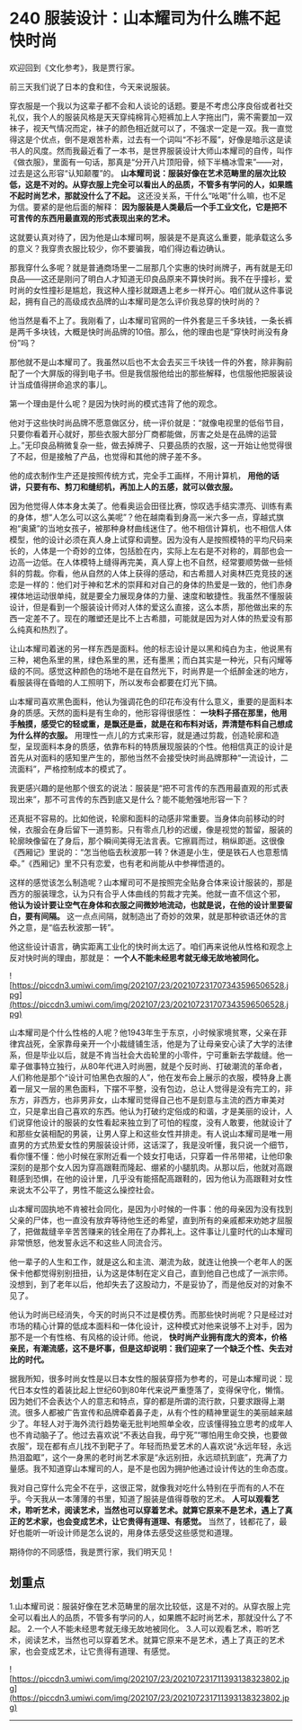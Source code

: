 # 240 服装设计：山本耀司为什么瞧不起快时尚

欢迎回到《文化参考》，我是贾行家。

前三天我们说了日本的食和住，今天来说服装。

穿衣服是一个我以为这辈子都不会和人谈论的话题。要是不考虑公序良俗或者社交礼仪，我个人的服装风格是天天穿纯棉背心短裤加上人字拖出门，需不需要加一双袜子，视天气情况而定，袜子的颜色相近就可以了，不强求一定是一双。我一直觉得这是个优点，倒不是艰苦朴素，过去有一个词叫“不衫不履”，好像是暗示这是读书人的风度。然而我最近看了一本书，是世界服装设计大师山本耀司的自传，叫作《做衣服》，里面有一句话，那真是“分开八片顶阳骨，倾下半桶冰雪来”——对，过去是这么形容“认知颠覆”的。 **山本耀司说：服装好像在艺术范畴里的层次比较低，这是不对的。从穿衣服上完全可以看出人的品质，不管多有学问的人，如果瞧不起时尚艺术，那就没什么了不起。** 这还没关系，干什么“吆喝”什么嘛，也不足为信。要紧的是他后面的解释： **因为服装是人类最后一个手工业文化，它是把不可言传的东西用最直观的形式表现出来的艺术。**

这就要认真对待了，因为他是山本耀司啊，服装是不是真这么重要，能承载这么多的意义？我穿贵衣服比较少，你不要骗我，咱们得边看边确认。

那我穿什么多呢？就是普通商场里一二层那几个实惠的快时尚牌子，再有就是无印良品——这还是刚问了明白人才知道无印良品原来不算快时尚。我不在乎撞衫，爱时尚的女性撞衫是尴尬，我这种人撞衫就跟遇上老乡一样开心。咱们就从这件事说起，拥有自己的高级成衣品牌的山本耀司是怎么评价我总穿的快时尚的？

他当然是看不上了。我刚看了，山本耀司官网的一件外套是三千多块钱，一条长裤是两千多块钱，大概是快时尚品牌的10倍。那么，他的理由也是“穿快时尚没有身份”吗？

那他就不是山本耀司了。我虽然以后也不太会去买三千块钱一件的外套，除非胸前配了一个大屏版的得到电子书。但是我信服他给出的那些解释，也信服他把服装设计当成值得拼命追求的事儿。

第一个理由是什么呢？是因为快时尚的模式违背了他的观念。

他对于这些快时尚品牌不愿意做区分，统一评价就是：“就像电视里的低俗节目，只要你看着开心就好，那些衣服大部分厂商都能做，厉害之处是在品牌的运营上。”无印良品稍微复杂一些，做去掉牌子、只要品质的衣服，这一开始让他觉得很了不起，但是接触了产品，也觉得和其他的牌子差不多。

他的成衣制作生产还是按照传统方式，完全手工画样，不用计算机， **用他的话讲，只要有布、剪刀和缝纫机，再加上人的五感，就可以做衣服。**

因为他觉得人体本身太美了。他看奥运会田径比赛，惊叹选手结实漂亮、训练有素的身体，想“人怎么可以这么美呢”？他在越南看到身高一米六多一点，穿越式旗袍“奥黛”的当地女孩子，被那种身材曲线迷住了。他不相信计算机，也不相信人体模型，他的设计必须在真人身上试穿和调整。因为没有人是按照模特的平均尺码来长的，人体是一个奇妙的立体，包括脸在内，实际上左右是不对称的，肩部也会一边高一边低。在人体模特上缝得再完美，真人穿上也不自然，经常要顺势做一些倾斜的剪裁。你看，他从自然的人体上获得的感动，和古希腊人对奥林匹克竞技的迷恋是一样的：他们对于神和艺术的崇拜和对自己的身体的热爱是一致的，他们赤身裸体地运动很单纯，就是要全力展现身体的力量、速度和敏捷性。我虽然不懂服装设计，但是看到一个服装设计师对人体的爱这么直接，这么本质，那他做出来的东西一定差不了。现在的雕塑还是比不上古希腊，可能就是因为对人体的热爱没有那么纯真和热烈了。

让山本耀司着迷的另一样东西是面料。他的标志设计是以黑和纯白为主，他说黑有三种，褐色系里的黑，绿色系里的黑，还有墨黑；而白其实是一种光，只有闪耀等级的不同。感觉这种颜色的场地不是在自然光下，时尚界是一个纸醉金迷的地方，看服装得在昏暗的人工照明下，所以发布会都要在灯光下搞。

山本耀司喜欢黑色面料，他认为强调花色的印花布没有什么意义，重要的是面料本身的质感。天然的面料是有生命的，他形容得很感性： **一块料子搭在那里，他用手触摸，感受它的轻或重，是飘还是垂，就是在和布料对话，弄清楚布料自己想成为什么样的衣服。** 用理性一点儿的方式来形容，就是通过剪裁，创造轮廓和造型，呈现面料本身的质感，依靠布料的特质展现服装的个性。他相信真正的设计是首先从对面料的感知里产生的，那他当然不会接受快时尚品牌那种“一流设计，二流面料”，严格控制成本的模式了。

我更感兴趣的是他那个很玄的说法：服装是“把不可言传的东西用最直观的形式表现出来”，那不可言传的东西到底又是什么？能不能勉强地形容一下？

还真挺不容易的。比如他说，轮廓和面料的动感非常重要。当身体向前移动的时候，衣服会在身后留下一道剪影。只有零点几秒的迟缓，像是视觉的暂留，服装的轮廓映像留在了身后，那个瞬间美得无法言表。它擦肩而过，稍纵即逝。这很像《西厢记》里说的：“怎当他临去秋波那一转？休道是小生，便是铁石人也意惹情牵。”《西厢记》里不只有恋爱，也有老和尚能从中参禅悟道的。

这样的感觉该怎么制造呢？山本耀司可不是按照完全贴身合体来设计服装的，那是西方的服装理念，认为只有合乎人体曲线的剪裁才完美。他就一直不信这个邪， **他认为设计要让空气在身体和衣服之间微妙地流动，也就是说，在他的设计里要留白，要有间隔。** 这一点点间隔，就制造出了奇妙的效果，就是那种欲语还休的言外之意，是“临去秋波那一转”。

他这些设计语言，确实距离工业化的快时尚太远了。咱们再来说他从性格和观念上反对快时尚的理由，那就是： **一个人不能未经思考就无缘无故地被同化。**

![https://piccdn3.umiwi.com/img/202107/23/202107231707343596506528.jpg](https://piccdn3.umiwi.com/img/202107/23/202107231707343596506528.jpg)

山本耀司是个什么性格的人呢？他1943年生于东京，小时候家境贫寒，父亲在菲律宾战死，全家靠母亲开一个小裁缝铺生活，他是为了让母亲安心读了大学的法律系，但是毕业以后，就是不肯当社会大齿轮里的小零件，宁可重新去学裁缝。他一辈子做事特立独行，从80年代进入时尚圈，就是个反时尚、打破潮流的革命者，人们称他是那个“设计可怕黑色衣服的人”，他在发布会上展示的衣服，模特身上裹着一层又一层的黑色面料，下摆不平整，没有包边，总让人觉得是没有完工的，非东方，非西方，也非男非女，山本耀司觉得自己也不是刻意与主流的西方审美对立，只是拿出自己喜欢的东西。他认为打破约定俗成的和谐，才是美丽的设计，人们说穿他设计的服装的女性看起来独立到了可怕的程度，没有人敢要，他就设计了和那些女装相配的男装，让男人穿上和这些女性并排走。有人说山本耀司是唯一用直男的方式热爱女性的男服装设计师，这话深了，我是没听懂，我只说一个细节，看你懂不懂：他小时候在家附近看一个妓女打电话，只穿着一件吊带裙，让他印象深刻的是那个女人因为穿高跟鞋而隆起、绷紧的小腿肌肉。从那以后，他就对高跟鞋感到恐惧，在他的设计里，几乎没有能搭配高跟鞋的，因为他认为高跟鞋对女性来说太不公平了，男性不能这么操控社会。

山本耀司固执地不肯被社会同化，是因为小时候的一件事：他的母亲因为没有找到父亲的尸体，也一直没有放弃等待他生还的希望，直到所有的亲戚都来劝她才屈服了，把做裁缝辛辛苦苦赚来的钱全用在了办葬礼上。这件事让儿童时代的山本耀司非常愤怒，他发誓永远不和这些人同流合污。

他一辈子的人生和工作，就是这么和主流、潮流为敌，就连让他换一个老年人的医保卡他都觉得别别扭扭，认为这是体制在定义自己，直到他自己也成了一派宗师。没想到，到了老年以后，他却失去了这股动力，不是妥协了，而是他反对的对象不见了。

他认为时尚已经消失，今天的时尚只不过是模仿秀。而那些快时尚呢？只是经过对市场的精心计算的低成本面料和一体化设计，这种模式对他来说够不上对手，因为那不是一个有性格、有风格的设计师。他说， **快时尚产业拥有庞大的资本，价格亲民，有潮流感，这不是坏事，但是这却说明：我们迎来了一个缺乏个性、失去对比的时代。**

据我所知，很多时尚女性是以日本女性的服装穿搭为参考的，可是山本耀司说：现代日本女性的着装比起上世纪60到80年代来说严重堕落了，变得保守化，懒惰。因为她们不会表达个人的意志和特点，穿的都是所谓的流行款，只要求跟得上潮流。很多人都被广告宣传和品牌牵着鼻子走，从有个性的精神里诞生的美丽越来越少了。年轻人对于海外流行趋势毫无批判地照单全收，应该懂得独立思考的成年人也不肯动脑子了。他过去喜欢说“不表达自我，毋宁死”“哪怕用生命交换，也要做衣服”，现在都有点儿找不到靶子了。年轻而热爱艺术的人喜欢说“永远年轻，永远热泪盈眶”，这个一身黑的老时尚艺术家是“永远别扭，永远顽抗到底”，充满了力量感。我不知道穿山本耀司的人，是不是也因为拥护他通过设计传达的生命态度。

我对自己穿什么完全不在乎，这很正常，就像我对吃什么特别在乎而有的人不在乎。今天我从一本薄薄的书里，知道了服装是值得尊敬的艺术。 **人可以观看艺术，聆听艺术，阅读艺术，当然也可以穿着艺术。就算它原来不是艺术，遇上了真正的艺术家，也会变成艺术，让它贵得有道理、有感觉。** 当然了，钱都花了，最好也能听一听设计师是怎么说的，用身体去感受这些感觉和道理。

期待你的不同感悟，我是贾行家，我们明天见！

## 划重点

1.山本耀司说：服装好像在艺术范畴里的层次比较低，这是不对的。从穿衣服上完全可以看出人的品质，不管多有学问的人，如果瞧不起时尚艺术，那就没什么了不起。
2.一个人不能未经思考就无缘无故地被同化。
3.人可以观看艺术，聆听艺术，阅读艺术，当然也可以穿着艺术。就算它原来不是艺术，遇上了真正的艺术家，也会变成艺术，让它贵得有道理、有感觉。

![https://piccdn3.umiwi.com/img/202107/23/202107231711393138323802.jpg](https://piccdn3.umiwi.com/img/202107/23/202107231711393138323802.jpg)

---

